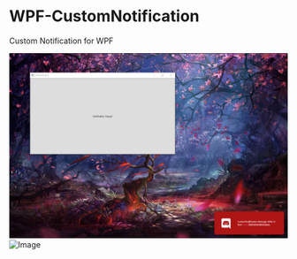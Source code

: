 # WPF-CustomNotification
Custom Notification for WPF<br>

![Image](./Image/image1.png)
![Image](./Image/image2`.png)
